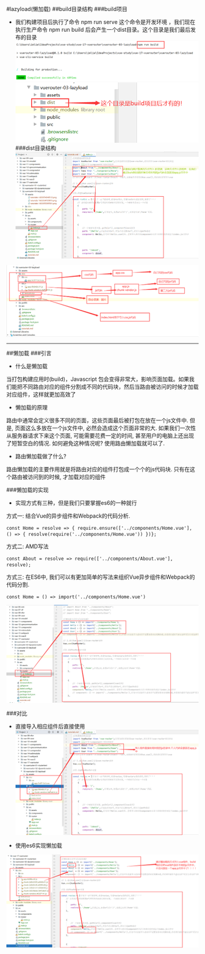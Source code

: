  #lazyload(懒加载)
 ##build目录结构
 ###build项目
 * 我们构建项目后执行了命令 npm run serve 这个命令是开发环境 ，我们现在执行生产命令 npm run build 后会产生一个dist目录。这个目录是我们最后发布的目录
 ![](./assets/tutorials-1603354049512.png)
![](./assets/tutorials-1603354109815.png)
###dist目录结构
![](./assets/tutorials-1603355611050.png)

![](./assets/tutorials-1603355295501.png)

***
##懒加载
###引言
* 什么是懒加载

当打包构建应用时(build)，Javascript 包会变得非常大，影响页面加载。如果我们能把不同路由对应的组件分割成不同的代码块，然后当路由被访问的时候才加载对应组件，这样就更加高效了
* 懒加载的原理 

路由中通常会定义很多不同的页面，这些页面最后被打包在放在一个js文件中.
但是, 页面这么多放在一个js文件中, 必然会造成这个页面非常的大.
如果我们一次性从服务器请求下来这个页面, 可能需要花费一定的时间, 甚至用户的电脑上还出现了短暂空白的情况.
如何避免这种情况呢? 使用路由懒加载就可以了.

* 路由懒加载做了什么?

路由懒加载的主要作用就是将路由对应的组件打包成一个个的js代码块.
只有在这个路由被访问到的时候, 才加载对应的组件

###懒加载的实现
* 实现方式有三种，但是我们只要掌握es6的一种就行

方式一: 结合Vue的异步组件和Webpack的代码分析.
```vue
const Home = resolve => { require.ensure(['../components/Home.vue'], () => { resolve(require('../components/Home.vue')) })};

```

方式二: AMD写法
```vue
const About = resolve => require(['../components/About.vue'], resolve);

```
方式三: 在ES6中, 我们可以有更加简单的写法来组织Vue异步组件和Webpack的代码分割.

```vue
const Home = () => import('../components/Home.vue')

```
![](./assets/tutorials-1603357199311.png)

###对比
* 直接导入相应组件后直接使用
![](./assets/tutorials-1603356620299.png)

* 使用es6实现懒加载

![](./assets/tutorials-1603357740193.png)


